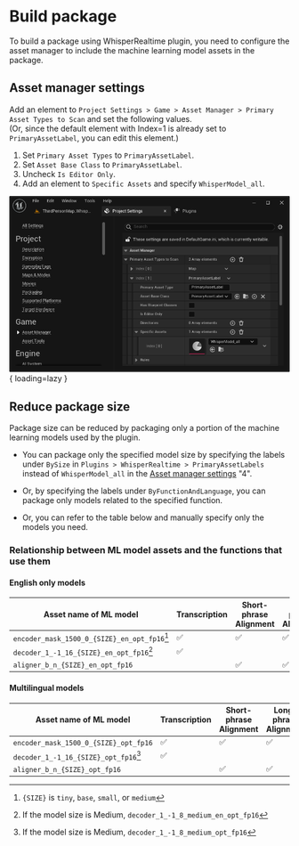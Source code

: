 # Build package

To build a package using WhisperRealtime plugin, you need to configure the asset manager to include the machine learning model assets in the package.

## Asset manager settings

Add an element to `Project Settings > Game > Asset Manager > Primary Asset Types to Scan` and set the following values.  
(Or, since the default element with Index=1 is already set to `PrimaryAssetLabel`, you can edit this element.)

1. Set `Primary Asset Types` to `PrimaryAssetLabel`.
1. Set `Asset Base Class` to `PrimaryAssetLabel`.
1. Uncheck `Is Editor Only`.
1. Add an element to `Specific Assets` and specify `WhisperModel_all`.

![](images/Asset-manager-setting.png){ loading=lazy }

## Reduce package size

Package size can be reduced by packaging only a portion of the machine learning models used by the plugin.

- You can package only the specified model size by specifying the labels under `BySize` in `Plugins > WhisperRealtime > PrimaryAssetLabels` instead of `WhisperModel_all` in the [Asset manager settings](#asset-manager-settings) "4".

- Or, by specifying the labels under `ByFunctionAndLanguage`, you can package only models related to the specified function.

- Or, you can refer to the table below and manually specify only the models you need.

### Relationship between ML model assets and the functions that use them

#### English only models

|Asset name of ML model|Transcription|Short-phrase Alignment|Long-phrase Alignment|
|-|-|-|-|
|`encoder_mask_1500_0_{SIZE}_en_opt_fp16`[^1]|✅|✅|✅|
|`decoder_1_-1_16_{SIZE}_en_opt_fp16`[^2]|✅|||
|`aligner_b_n_{SIZE}_en_opt_fp16`||✅|✅|

[^1]: `{SIZE}` is `tiny`, `base`, `small`, or `medium`
[^2]: If the model size is Medium, `decoder_1_-1_8_medium_en_opt_fp16`

#### Multilingual models

|Asset name of ML model|Transcription|Short-phrase Alignment|Long-phrase Alignment|
|-|-|-|-|
|`encoder_mask_1500_0_{SIZE}_opt_fp16`|✅|✅|✅|
|`decoder_1_-1_16_{SIZE}_opt_fp16`[^3]|✅|||
|`aligner_b_n_{SIZE}_opt_fp16`||✅|✅|

[^3]: If the model size is Medium, `decoder_1_-1_8_medium_opt_fp16`